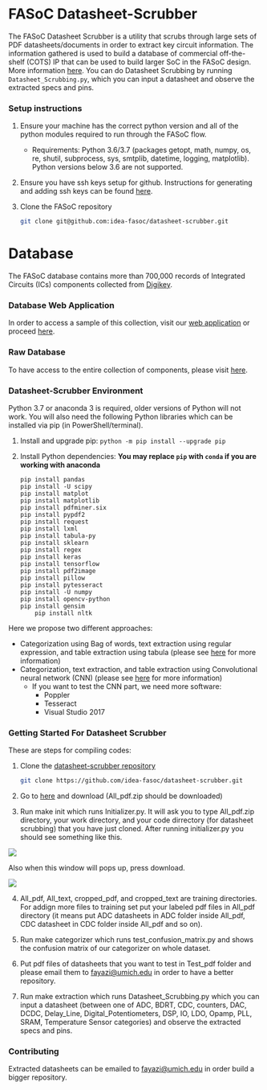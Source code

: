 # FASoC Datasheet-Scrubber

The FASoC Datasheet Scrubber is a utility that scrubs through large sets of PDF datasheets/documents in order to extract key circuit information. The information gathered is used to build a database of commercial off-the-shelf (COTS) IP that can be used to build larger SoC in the FASoC design. More information [here](https://fasoc.engin.umich.edu/datasheet-scrubber). You can do Datasheet Scrubbing by running `Datasheet_Scrubbing.py`, which you can input a datasheet and observe the extracted specs and pins.

### Setup instructions

1. Ensure your machine has the correct python version and all of the python modules required to run through the FASoC flow. 
    - Requirements: Python 3.6/3.7 (packages getopt, math, numpy, os, re, shutil, subprocess, sys, smtplib, datetime, logging, matplotlib). Python versions below 3.6 are not supported.
    
1. Ensure you have ssh keys setup for github. Instructions for generating and adding ssh keys can be found [here](https://help.github.com/en/articles/generating-a-new-ssh-key-and-adding-it-to-the-ssh-agent).

1. Clone the FASoC repository
    ```bash
    git clone git@github.com:idea-fasoc/datasheet-scrubber.git
    ```


# Database

The FASoC database contains more than 700,000 records of Integrated Circuits (ICs) components collected from [Digikey](https://www.digikey.com/products/ics/en). 
### Database Web Application

In order to access a sample of this collection, visit our [web application](https://fasoc.herokuapp.com/) or proceed [here](https://github.com/idea-fasoc/datasheet-scrubber/tree/master/src/Web-app-db).
### Raw Database
To have access to the entire collection of components, please visit [here](https://github.com/idea-fasoc/datasheet-scrubber/tree/master/Database).

### Datasheet-Scrubber Environment

Python 3.7 or anaconda 3 is required, older versions of Python will not work. You will also need the following Python libraries which can be installed via pip (in PowerShell/terminal).

1. Install and upgrade pip: `python -m pip install --upgrade pip`

2. Install Python dependencies: **You may replace `pip` with `conda` if you are working with anaconda**
	```
	pip install pandas
	pip install -U scipy
	pip install matplot
	pip install matplotlib
	pip install pdfminer.six
	pip install pypdf2
	pip install request
	pip install lxml
	pip install tabula-py
	pip install sklearn
	pip install regex
	pip install keras
	pip install tensorflow
	pip install pdf2image
	pip install pillow
	pip install pytesseract
	pip install -U numpy
	pip install opencv-python
	pip install gensim
        pip install nltk
	```
Here we propose two different approaches:
- Categorization using Bag of words, text extraction using regular expression, and table extraction using tabula (please see [here](https://github.com/chezou/tabula-py) for more information)
- Categorization, text extraction, and table extraction using Convolutional neural network (CNN) (please see [here](https://en.wikipedia.org/wiki/Convolutional_neural_network) for more information)
   - If you want to test the CNN part, we need more software:
     - Poppler
     - Tesseract
     - Visual Studio 2017

### Getting Started For Datasheet Scrubber

These are steps for compiling codes:
1. Clone the [datasheet-scrubber repository](https://github.com/idea-fasoc/datasheet-scrubber)
	```bash
	git clone https://github.com/idea-fasoc/datasheet-scrubber.git
	```

2. Go to [here](https://www.dropbox.com/s/ad4nolrpxx4pks6/All_pdf.zip?dl=0) and download (All_pdf.zip should be downloaded)

3. Run make init which runs Initializer.py. It will ask you to type All_pdf.zip directory, your work directory, and your code dirrectory (for datasheet scrubbing) that you have just cloned. After running initializer.py you should see something like this.

![](src/docs/fig1.png)

Also when this window will pops up, press download.

![](src/docs/NLTK.png)

4. All_pdf, All_text, cropped_pdf, and cropped_text are training directories. For addign more files to training set put your labeled pdf files in All_pdf directory (it means put ADC datasheets in ADC folder inside All_pdf, CDC datasheet in CDC folder inside All_pdf and so on).

5. Run make categorizer which runs test_confusion_matrix.py and shows the confusion matrix of our categorizer on whole dataset.

6. Put pdf files of datasheets that you want to test in Test_pdf folder and please email them to fayazi@umich.edu in order to have a better repository.

7. Run make extraction which runs Datasheet_Scrubbing.py which you can input a datasheet (between one of ADC, BDRT, CDC, counters, DAC, DCDC, Delay_Line, Digital_Potentiometers, DSP, IO, LDO, Opamp, PLL, SRAM, Temperature Sensor categories) and observe the extracted specs and pins.

### Contributing

Extracted datasheets can be emailed to fayazi@umich.edu in order build a bigger repository.
